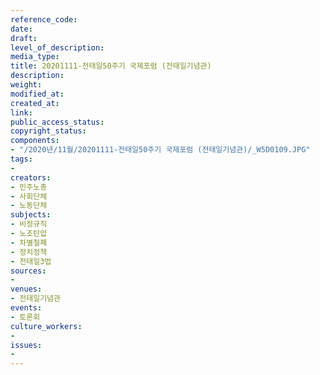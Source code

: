 ```yaml
---
reference_code: 
date: 
draft: 
level_of_description: 
media_type: 
title: 20201111-전태일50주기 국제포럼 (전태일기념관)
description: 
weight: 
modified_at: 
created_at: 
link: 
public_access_status: 
copyright_status: 
components:
- "/2020년/11월/20201111-전태일50주기 국제포럼 (전태일기념관)/_W5D0109.JPG"
tags:
- 
creators:
- 민주노총
- 사회단체
- 노동단체
subjects:
- 비정규직
- 노조탄압
- 차별철폐
- 정치정책
- 전태일3법
sources:
- 
venues:
- 전태일기념관
events:
- 토론회
culture_workers:
- 
issues:
- 
---
```

